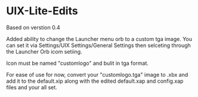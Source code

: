 # UIX-Lite-Edits
Based on verstion 0.4

Added ability to change the Launcher menu orb to a custom tga image. You can set it via Settings/UIX Settings/General Settings then selceting through the Launcher Orb icom setiing.

Icon must be named "customlogo" and bulit in tga format.

For ease of use for now, convert your "customlogo.tga" image to .xbx and add it to the default.xip along with the edited default.xap and config.xap files and your all set.
